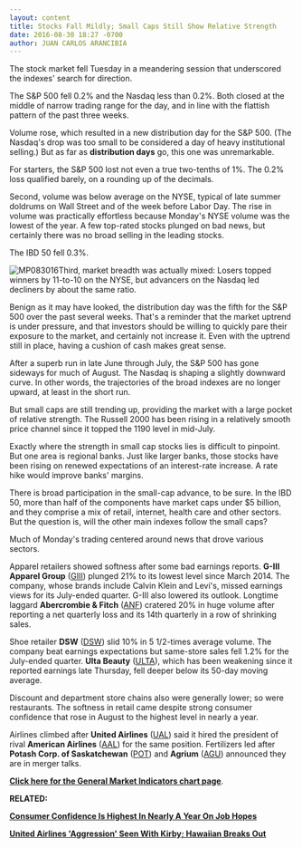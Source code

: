 ```yaml
---
layout: content
title: Stocks Fall Mildly; Small Caps Still Show Relative Strength
date: 2016-08-30 18:27 -0700
author: JUAN CARLOS ARANCIBIA
---
```






The stock market fell Tuesday in a meandering session that underscored the indexes' search for direction.


The S&P 500 fell 0.2% and the Nasdaq less than 0.2%. Both closed at the middle of narrow trading range for the day, and in line with the flattish pattern of the past three weeks.


Volume rose, which resulted in a new distribution day for the S&P 500. (The Nasdaq's drop was too small to be considered a day of heavy institutional selling.) But as far as **distribution days** go, this one was unremarkable.


For starters, the S&P 500 lost not even a true two-tenths of 1%. The 0.2% loss qualified barely, on a rounding up of the decimals.


Second, volume was below average on the NYSE, typical of late summer doldrums on Wall Street and of the week before Labor Day. The rise in volume was practically effortless because Monday's NYSE volume was the lowest of the year. A few top-rated stocks plunged on bad news, but certainly there was no broad selling in the leading stocks.


The IBD 50 fell 0.3%.


![MP083016](https://www.investors.com/wp-content/uploads/2016/08/MP083016-186x300.jpg)Third, market breadth was actually mixed: Losers topped winners by 11-to-10 on the NYSE, but advancers on the Nasdaq led decliners by about the same ratio.


Benign as it may have looked, the distribution day was the fifth for the S&P 500 over the past several weeks. That's a reminder that the market uptrend is under pressure, and that investors should be willing to quickly pare their exposure to the market, and certainly not increase it. Even with the uptrend still in place, having a cushion of cash makes great sense.


After a superb run in late June through July, the S&P 500 has gone sideways for much of August. The Nasdaq is shaping a slightly downward curve. In other words, the trajectories of the broad indexes are no longer upward, at least in the short run.


But small caps are still trending up, providing the market with a large pocket of relative strength. The Russell 2000 has been rising in a relatively smooth price channel since it topped the 1190 level in mid-July.


Exactly where the strength in small cap stocks lies is difficult to pinpoint. But one area is regional banks. Just like larger banks, those stocks have been rising on renewed expectations of an interest-rate increase. A rate hike would improve banks' margins.


There is broad participation in the small-cap advance, to be sure. In the IBD 50, more than half of the components have market caps under $5 billion, and they comprise a mix of retail, internet, health care and other sectors. But the question is, will the other main indexes follow the small caps?


Much of Monday's trading centered around news that drove various sectors.


Apparel retailers showed softness after some bad earnings reports. **G-III Apparel Group** ([GIII](https://research.investors.com/quote.aspx?symbol=GIII)) plunged 21% to its lowest level since March 2014. The company, whose brands include Calvin Klein and Levi's, missed earnings views for its July-ended quarter. G-III also lowered its outlook. Longtime laggard **Abercrombie & Fitch** ([ANF](https://research.investors.com/quote.aspx?symbol=ANF)) cratered 20% in huge volume after reporting a net quarterly loss and its 14th quarterly in a row of shrinking sales.


Shoe retailer **DSW** ([DSW](https://research.investors.com/quote.aspx?symbol=DSW)) slid 10% in 5 1/2-times average volume. The company beat earnings expectations but same-store sales fell 1.2% for the July-ended quarter. **Ulta Beauty** ([ULTA](https://research.investors.com/quote.aspx?symbol=ULTA)), which has been weakening since it reported earnings late Thursday, fell deeper below its 50-day moving average.


Discount and department store chains also were generally lower; so were restaurants. The softness in retail came despite strong consumer confidence that rose in August to the highest level in nearly a year.


Airlines climbed after **United Airlines** ([UAL](https://research.investors.com/quote.aspx?symbol=UAL)) said it hired the president of rival **American Airlines** ([AAL](https://research.investors.com/quote.aspx?symbol=AAL)) for the same position. Fertilizers led after **Potash Corp. of Saskatchewan** ([POT](https://research.investors.com/quote.aspx?symbol=POT)) and **Agrium** ([AGU](https://research.investors.com/quote.aspx?symbol=AGU)) announced they are in merger talks.


**[Click here for the General Market Indicators chart page](https://www.investors.com/wp-content/uploads/2016/08/IBD3008152553GMI.pdf)**.


**RELATED:**


**[Consumer Confidence Is Highest In Nearly A Year On Job Hopes](https://www.investors.com/news/economy/consumer-confidence-is-highest-in-nearly-a-year-on-job-hopes/)** 


**[United Airlines 'Aggression' Seen With Kirby; Hawaiian Breaks Out](https://www.investors.com/news/how-will-uniteds-leadership-shakeup-affect-american-spirit/?yptr=yahoo)**




